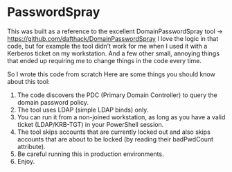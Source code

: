 # PasswordSpray
This was built as a reference to the excellent DomainPasswordSpray tool -> https://github.com/dafthack/DomainPasswordSpray
I love the logic in that code, but for example the tool didn’t work for me when I used it with a Kerberos ticket on my workstation.
And a few other small, annoying things that ended up requiring me to change things in the code every time.

So I wrote this code from scratch
Here are some things you should know about this tool:
1. The code discovers the PDC (Primary Domain Controller) to query the domain password policy.
2. The tool uses LDAP (simple LDAP binds) only.
3. You can run it from a non-joined workstation, as long as you have a valid ticket (LDAP/KRB-TGT) in your PowerShell session.
4. The tool skips accounts that are currently locked out and also skips accounts that are about to be locked (by reading their badPwdCount attribute).
5. Be careful running this in production environments.
6. Enjoy.
